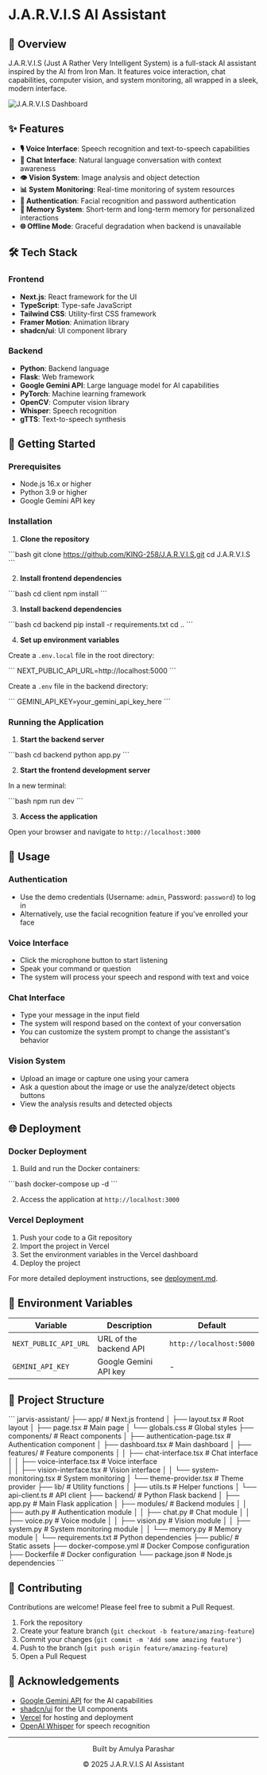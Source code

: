 # J.A.R.V.I.S AI Assistant

## 🤖 Overview

J.A.R.V.I.S (Just A Rather Very Intelligent System) is a full-stack AI assistant inspired by the AI from Iron Man. It features voice interaction, chat capabilities, computer vision, and system monitoring, all wrapped in a sleek, modern interface.

![J.A.R.V.I.S Dashboard](https://i.imgur.com/example-screenshot.png)

## ✨ Features

- **🎙️ Voice Interface**: Speech recognition and text-to-speech capabilities
- **💬 Chat Interface**: Natural language conversation with context awareness
- **👁️ Vision System**: Image analysis and object detection
- **📊 System Monitoring**: Real-time monitoring of system resources
- **🔐 Authentication**: Facial recognition and password authentication
- **🧠 Memory System**: Short-term and long-term memory for personalized interactions
- **🌐 Offline Mode**: Graceful degradation when backend is unavailable

## 🛠️ Tech Stack

### Frontend
- **Next.js**: React framework for the UI
- **TypeScript**: Type-safe JavaScript
- **Tailwind CSS**: Utility-first CSS framework
- **Framer Motion**: Animation library
- **shadcn/ui**: UI component library

### Backend
- **Python**: Backend language
- **Flask**: Web framework
- **Google Gemini API**: Large language model for AI capabilities
- **PyTorch**: Machine learning framework
- **OpenCV**: Computer vision library
- **Whisper**: Speech recognition
- **gTTS**: Text-to-speech synthesis

## 🚀 Getting Started

### Prerequisites

- Node.js 16.x or higher
- Python 3.9 or higher
- Google Gemini API key

### Installation

1. **Clone the repository**

\`\`\`bash
git clone https://github.com/KING-258/J.A.R.V.I.S.git
cd J.A.R.V.I.S
\`\`\`

2. **Install frontend dependencies**

\`\`\`bash
cd client
npm install
\`\`\`

3. **Install backend dependencies**

\`\`\`bash
cd backend
pip install -r requirements.txt
cd ..
\`\`\`

4. **Set up environment variables**

Create a `.env.local` file in the root directory:

\`\`\`
NEXT_PUBLIC_API_URL=http://localhost:5000
\`\`\`

Create a `.env` file in the backend directory:

\`\`\`
GEMINI_API_KEY=your_gemini_api_key_here
\`\`\`

### Running the Application

1. **Start the backend server**

\`\`\`bash
cd backend
python app.py
\`\`\`

2. **Start the frontend development server**

In a new terminal:

\`\`\`bash
npm run dev
\`\`\`

3. **Access the application**

Open your browser and navigate to `http://localhost:3000`

## 📝 Usage

### Authentication

- Use the demo credentials (Username: `admin`, Password: `password`) to log in
- Alternatively, use the facial recognition feature if you've enrolled your face

### Voice Interface

- Click the microphone button to start listening
- Speak your command or question
- The system will process your speech and respond with text and voice

### Chat Interface

- Type your message in the input field
- The system will respond based on the context of your conversation
- You can customize the system prompt to change the assistant's behavior

### Vision System

- Upload an image or capture one using your camera
- Ask a question about the image or use the analyze/detect objects buttons
- View the analysis results and detected objects

## 🌐 Deployment

### Docker Deployment

1. Build and run the Docker containers:

\`\`\`bash
docker-compose up -d
\`\`\`

2. Access the application at `http://localhost:3000`

### Vercel Deployment

1. Push your code to a Git repository
2. Import the project in Vercel
3. Set the environment variables in the Vercel dashboard
4. Deploy the project

For more detailed deployment instructions, see [deployment.md](deployment.md).

## 🔧 Environment Variables

| Variable | Description | Default |
|----------|-------------|---------|
| `NEXT_PUBLIC_API_URL` | URL of the backend API | `http://localhost:5000` |
| `GEMINI_API_KEY` | Google Gemini API key | - |

## 📁 Project Structure

\`\`\`
jarvis-assistant/
├── app/                 # Next.js frontend
│   ├── layout.tsx       # Root layout
│   ├── page.tsx         # Main page
│   └── globals.css      # Global styles
├── components/          # React components
│   ├── authentication-page.tsx    # Authentication component
│   ├── dashboard.tsx              # Main dashboard
│   ├── features/                  # Feature components
│   │   ├── chat-interface.tsx     # Chat interface
│   │   ├── voice-interface.tsx    # Voice interface  
│   │   ├── vision-interface.tsx   # Vision interface
│   │   └── system-monitoring.tsx  # System monitoring
│   └── theme-provider.tsx         # Theme provider
├── lib/                 # Utility functions
│   ├── utils.ts         # Helper functions
│   └── api-client.ts    # API client
├── backend/             # Python Flask backend
│   ├── app.py           # Main Flask application
│   ├── modules/         # Backend modules
│   │   ├── auth.py      # Authentication module
│   │   ├── chat.py      # Chat module
│   │   ├── voice.py     # Voice module
│   │   ├── vision.py    # Vision module
│   │   ├── system.py    # System monitoring module
│   │   └── memory.py    # Memory module
│   └── requirements.txt # Python dependencies
├── public/              # Static assets
├── docker-compose.yml   # Docker Compose configuration
├── Dockerfile           # Docker configuration
└── package.json         # Node.js dependencies
\`\`\`

## 🤝 Contributing

Contributions are welcome! Please feel free to submit a Pull Request.

1. Fork the repository
2. Create your feature branch (`git checkout -b feature/amazing-feature`)
3. Commit your changes (`git commit -m 'Add some amazing feature'`)
4. Push to the branch (`git push origin feature/amazing-feature`)
5. Open a Pull Request

## 🙏 Acknowledgements

- [Google Gemini API](https://ai.google.dev/) for the AI capabilities
- [shadcn/ui](https://ui.shadcn.com/) for the UI components
- [Vercel](https://vercel.com/) for hosting and deployment
- [OpenAI Whisper](https://github.com/openai/whisper) for speech recognition

---

<div align="center">
  <p>Built by Amulya Parashar</p>
  <p>© 2025 J.A.R.V.I.S AI Assistant</p>
</div>
